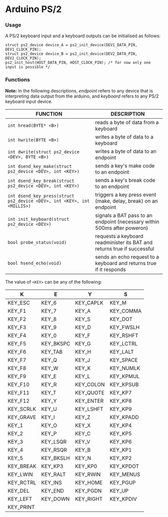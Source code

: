 # Arduino PS/2

### Usage

A PS/2 keyboard input and a keyboard outputs can be initialised as follows:
```
struct ps2_device device_A = ps2_init_device(DEV1_DATA_PIN, DEV1_CLOCK_PIN);
struct ps2_device device_B = ps2_init_device(DEV2_DATA_PIN, DEV2_CLOCK_PIN);
ps2_init_host(HOST_DATA_PIN, HOST_CLOCK_PIN); /* for now only one input is possible */
```

### Functions

**Note:** In the following descriptions, *endpoint* refers to any device that is interpreting data output from the arduino, and *keyboard* refers to any PS/2 keyboard input device.

| FUNCTION | DESCRIPTION |
| -------- | ----------- |
| `int hread(BYTE* <B>)` | reads a byte of data from a keyboard |
| `int hwrite(BYTE <B>)` | writes a byte of data to a keyboard |
| `int dwrite(struct ps2_device <DEV>, BYTE <B>)` | writes a byte of data to an endpoint |
| `int dsend_key_make(struct ps2_device <DEV>, int <KEY>)` | sends a key's make code to an endpoint |
| `int dsend_key_break(struct ps2_device <DEV>, int <KEY>)` | sends a key's break code to an endpoint |
| `int dsend_key_press(struct ps2_device <DEV>, int <KEY>, int <MILLIS>)` | triggers a key press event (make, delay, break) on an endpoint |
| `int init_keyboard(struct ps2_device <DEV>)` | signals a BAT pass to an endpoint (necessary within 500ms after poweron) |
| `bool probe_status(void)` | requests a keyboard readminister its BAT and returns true if successful |
| `bool hsend_echo(void)` | sends an echo request to a keyboard and returns true if it responds |
  
The value of `<KEY>` can be any of the following:  
  
| K         | E         | Y         | S         |
| --------- | --------- | --------- | --------- |
| KEY_ESC   | KEY_6     | KEY_CAPLK | KEY_M     |
| KEY_F1    | KEY_7     | KEY_A     | KEY_COMMA |
| KEY_F2    | KEY_8     | KEY_S     | KEY_DOT   |
| KEY_F3    | KEY_9     | KEY_D     | KEY_FWSLH |
| KEY_F4    | KEY_0     | KEY_F     | KEY_RSHFT |
| KEY_F5    | KEY_BKSPC | KEY_G     | KEY_LCTRL |
| KEY_F6    | KEY_TAB   | KEY_H     | KEY_LALT  |
| KEY_F7    | KEY_Q     | KEY_J     | KEY_SPACE |
| KEY_F8    | KEY_W     | KEY_K     | KEY_NUMLK |
| KEY_F9    | KEY_E     | KEY_L     | KEY_KPMUL |
| KEY_F10   | KEY_R     | KEY_COLON | KEY_KPSUB |
| KEY_F11   | KEY_T     | KEY_QUOTE | KEY_KP7   |
| KEY_F12   | KEY_Y     | KEY_ENTER | KEY_KP8   |
| KEY_SCRLK | KEY_U     | KEY_LSHFT | KEY_KP9   |
| KEY_GRAVE | KEY_I     | KEY_Z     | KEY_KPADD |
| KEY_1     | KEY_O     | KEY_X     | KEY_KP4   |
| KEY_2     | KEY_P     | KEY_C     | KEY_KP5   |
| KEY_3     | KEY_LSQR  | KEY_V     | KEY_KP6   |
| KEY_4     | KEY_RSQR  | KEY_B     | KEY_KP1   |
| KEY_5     | KEY_BKSLH | KEY_N     | KEY_KP2   |
| KEY_BREAK | KEY_KP3   | KEY_KP0   | KEY_KPDOT |
| KEY_LWIN  | KEY_RALT  | KEY_RWIN  | KEY_MENUS |
| KEY_RCTRL | KEY_INS   | KEY_HOME  | KEY_PGUP  |
| KEY_DEL   | KEY_END   | KEY_PGDN  | KEY_UP    |
| KEY_LEFT  | KEY_DOWN  | KEY_RIGHT | KEY_KPDIV |
| KEY_PRINT |           |           |           |
